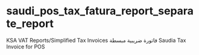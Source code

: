 # saudi_pos_tax_fatura_report_separate_report

KSA VAT Reports/Simplified Tax Invoices فاتورة ضريبية مبسطة Saudia Tax Invoice for POS
